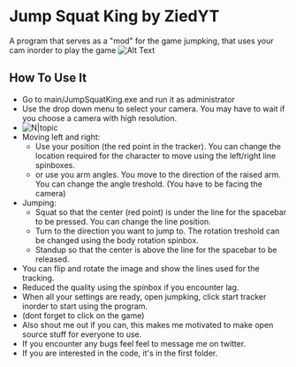 # Jump Squat King by ZiedYT

A program that serves as a "mod" for the game jumpking, that uses your cam inorder to play the game
![Alt Text](https://s8.gifyu.com/images/VID_20211130_151426.gif)

## How To Use It
- Go to main/JumpSquatKing.exe and run it as administrator
- Use the drop down menu to select your camera. You may have to wait if you choose a camera with high resolution.
-  ![N|topic](https://i.imgur.com/LvifyEP.png)
- Moving left and right:
    - Use your position (the red point in the tracker). You can change the location required for the character to move using the left/right line spinboxes.
    - or use you arm angles. You move to the direction of the raised arm. You can change the angle treshold. (You have to be facing the camera)
- Jumping:
    - Squat so that the center (red point) is under the line for the spacebar to be pressed. You can change the line position.
    - Turn to the direction you want to jump to. The rotation treshold can be changed using the body rotation spinbox.
    - Standup so that the center is above the line for the spacebar to be released.
- You can flip and rotate the image and show the lines used for the tracking. 
- Reduced the quality using the spinbox if you encounter lag.
- When all your settings are ready, open jumpking, click start tracker inorder to start using the program.
- (dont forget to click on the game)
- Also shout me out if you can, this makes me motivated to make open source stuff for everyone to use. 
- If you encounter any bugs feel feel to message me on twitter.
- If you are interested in the code, it's in the first folder.
